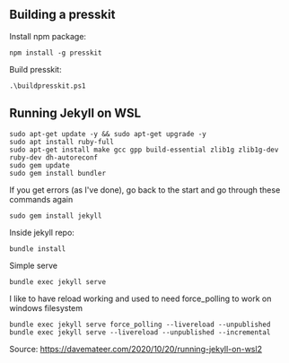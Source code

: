 ## Building a presskit

Install npm package: 

```
npm install -g presskit
```

Build presskit:

```
.\buildpresskit.ps1
```

## Running Jekyll on WSL

```
sudo apt-get update -y && sudo apt-get upgrade -y
sudo apt install ruby-full
sudo apt-get install make gcc gpp build-essential zlib1g zlib1g-dev ruby-dev dh-autoreconf
sudo gem update
sudo gem install bundler
```

If you get errors (as I've done), go back to the start and go through these commands again

```
sudo gem install jekyll
```

Inside jekyll repo:

```
bundle install
```
Simple serve

```
bundle exec jekyll serve
```

I like to have reload working and used to need force_polling to work on windows filesystem

```
bundle exec jekyll serve force_polling --livereload --unpublished
bundle exec jekyll serve --livereload --unpublished --incremental
```

Source: https://davemateer.com/2020/10/20/running-jekyll-on-wsl2